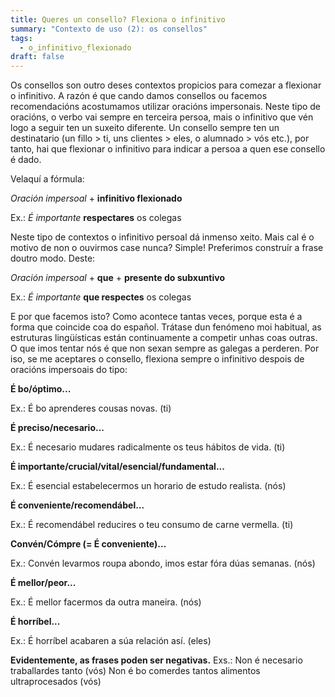 ```yaml
---
title: Queres un consello? Flexiona o infinitivo
summary: "Contexto de uso (2): os consellos"
tags:
  - o_infinitivo_flexionado
draft: false
---
```

Os consellos son outro deses contextos propicios para comezar a flexionar o infinitivo. A razón é que cando damos consellos ou facemos recomendacións acostumamos utilizar oracións impersonais. Neste tipo de oracións, o verbo vai sempre en terceira persoa, mais o infinitivo que vén logo a seguir ten un suxeito diferente. Un consello sempre ten un destinatario (un fillo > ti, uns clientes > eles, o alumnado > vós etc.), por tanto, hai que flexionar o infinitivo para indicar a persoa a quen ese consello é dado.

Velaquí a fórmula:

*Oración impersoal* + **infinitivo flexionado**

Ex.: *É importante* **respectares** os colegas

Neste tipo de contextos o infinitivo persoal dá inmenso xeito. Mais cal é o motivo de non o ouvirmos case nunca? Simple! Preferimos construír a frase doutro modo. Deste:

*Oración impersoal* + **que** +  **presente do subxuntivo** 

Ex.: *É importante* **que respectes** os colegas

E por que facemos isto? Como acontece tantas veces, porque esta é a forma que coincide coa do español. Trátase dun fenómeno moi habitual, as estruturas lingüísticas están continuamente a competir unhas coas outras. O que imos tentar nós é que non sexan sempre as galegas a perderen. Por iso, se me aceptares o consello, flexiona sempre o infinitivo despois de oracións impersoais do tipo:

**É bo/óptimo...**

Ex.: É bo aprenderes cousas novas. (ti)

**É preciso/necesario...**

Ex.: É necesario mudares radicalmente os teus hábitos de vida. (ti)

**É importante/crucial/vital/esencial/fundamental...**

Ex.: É esencial estabelecermos un horario de estudo realista. (nós)

**É conveniente/recomendábel...**

Ex.: É recomendábel reducires o teu consumo de carne vermella. (ti)

**Convén/Cómpre (= É conveniente)...**

Ex.: Convén levarmos roupa abondo, imos estar fóra dúas semanas. (nós)

**É mellor/peor...**

Ex.: É mellor facermos da outra maneira. (nós)

**É horríbel...**

Ex.: É horríbel acabaren a súa relación así. (eles)

**Evidentemente, as frases poden ser negativas.**
Exs.: 
Non é necesario traballardes tanto (vós)
Non é bo comerdes tantos alimentos ultraprocesados (vós)